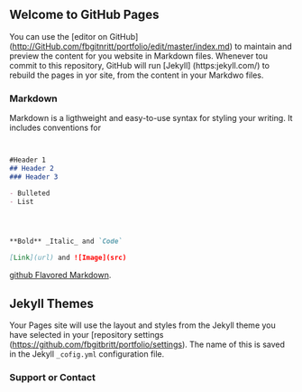 ## Welcome to GitHub Pages

You can use the [editor on GitHub] (http://GitHub.com/fbgitnritt/portfolio/edit/master/index.md) 
to maintain and preview the content for you website in Markdown files.
Whenever tou commit to this repository, GitHub will run [Jekyll] (https:jekyll.com/)
 to rebuild the pages in yor site, from the content in your Markdwo files.
### Markdown

Markdown is a ligthweight and easy-to-use syntax for styling your writing. It includes conventions for

```markdown


#Header 1 
## Header 2 
### Header 3

- Bulleted
- List




**Bold** _Italic_ and `Code` 

[Link](url) and ![Image](src)
```

[github Flavored Markdown](http://guides.github.com/features/mastering-markdown/).

## Jekyll Themes

Your Pages site will use the layout and styles from the Jekyll theme you have selected in your [repository settings (https://github.com/fbgitbritt/portfolio/settings). The name of this is saved in the Jekyll `_cofig.yml`  configuration file.

### Support or Contact
